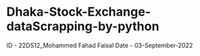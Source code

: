 # Dhaka-Stock-Exchange-dataScrapping-by-python

ID - 22DS12_Mohammed Fahad Faisal
Date - 03-September-2022
